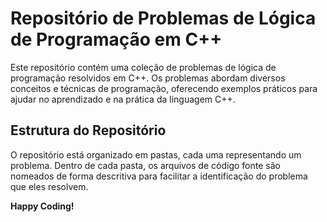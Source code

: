 # Repositório de Problemas de Lógica de Programação em C++

Este repositório contém uma coleção de problemas de lógica de programação resolvidos em C++. Os problemas abordam diversos conceitos e técnicas de programação, oferecendo exemplos práticos para ajudar no aprendizado e na prática da linguagem C++.

## Estrutura do Repositório

O repositório está organizado em pastas, cada uma representando um problema. Dentro de cada pasta, os arquivos de código fonte são nomeados de forma descritiva para facilitar a identificação do problema que eles resolvem.

**Happy Coding!**
